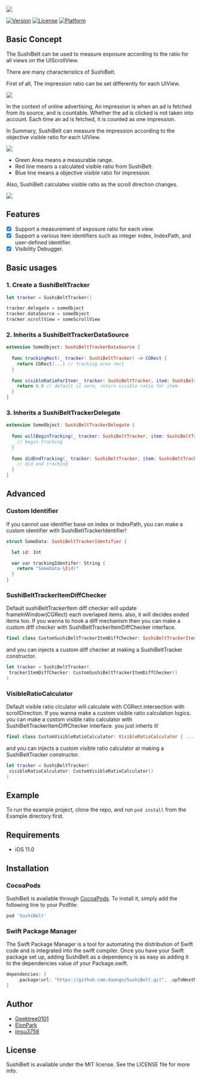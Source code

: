 <img src="https://github.com/daangn/SushiBelt/blob/master/screenshots/logo.png" />

[![Version](https://img.shields.io/cocoapods/v/SushiBelt.svg?style=flat)](https://cocoapods.org/pods/SushiBelt)
[![License](https://img.shields.io/cocoapods/l/SushiBelt.svg?style=flat)](https://cocoapods.org/pods/SushiBelt)
[![Platform](https://img.shields.io/cocoapods/p/SushiBelt.svg?style=flat)](https://cocoapods.org/pods/SushiBelt)

## Basic Concept
The SushiBelt can be used to measure exposure according to the ratio for all views on the UIScrollView.

There are many characteristics of SushiBelt.

First of all, The impression ratio can be set differently for each UIView.

<img src="https://github.com/daangn/SushiBelt/blob/master/screenshots/objective_ratio.png" />

In the context of online advertising, An impression is when an ad is fetched from its source, and is countable. Whether the ad is clicked is not taken into account. Each time an ad is fetched, it is counted as one impression. 

In Summary, SushiBelt can measure the impression according to the objective visible ratio for each UIView.

<img src="https://github.com/daangn/SushiBelt/blob/master/screenshots/ratio.png" />

- Green Area means a measurable range.
- Red line means a calculated visible ratio from SushiBelt.
- Blue line means a objective visible ratio for impression.

Also, SushiBelt calculates visible ratio as the scroll direction changes.

<img src="https://github.com/daangn/SushiBelt/blob/master/screenshots/scroll_direction.png" />

## Features

- [x] Support a measurement of exposure ratio for each view.
- [x] Support a various item identifiers such as integer index, IndexPath, and user-defined identifier.
- [x] Visibility Debugger.

## Basic usages

### 1. Create a SushiBeltTracker

```swift
let tracker = SushiBeltTracker()

tracker.delegate = someObject
tracker.dataSource = someObject
tracker.scrollView = someScrollView
```


### 2. Inherits a SushiBeltTrackerDataSource
```swift
extension SomeObject: SushiBeltTrackerDataSource {
  
  func trackingRect(_ tracker: SushiBeltTracker) -> CGRect {
    return CGRect(...) // tracking area rect
  }
  
  func visibleRatioForItem(_ tracker: SushiBeltTracker, item: SushiBeltTrackerItem) -> CGFloat {
    return 0.0 // default is zero, return visible ratio for item
  }
}
```

### 3. Inherits a SushiBeltTrackerDelegate 
```swift
extension SomeObject: SushiBeltTrackerDelegate {
  
  func willBeginTracking(_ tracker: SushiBeltTracker, item: SushiBeltTrackerItem) {
    // begin tracking
  }
  
  func didEndTracking(_ tracker: SushiBeltTracker, item: SushiBeltTrackerItem) {
    // did end tracking
  }
}
```

## Advanced

### Custom Identifier
If you cannot use identifier base on index or IndexPath, you can make a custom identifier with SushiBeltTrackerIdentifier!
```swift
struct SomeData: SushiBeltTrackerIdentifier {

  let id: Int

  var var trackingIdentifer: String { 
    return "SomeData-\(id)"
  }
}
```

### SushiBeltTrackerItemDiffChecker
Default sushiBeltTrackerItem diff checker will update frameInWindow(CGRect) each overlaped items. also, it will decides ended items too. If you wanna to hook a diff mechanism then you can make a custom diff checker with SushiBeltTrackerItemDiffChecker interface.

```swift
final class CustomSushiBeltTrackerItemDiffChecker: SushiBeltTrackerItemDiffChecker { ... }
```

and you can injects a custom diff checker at making a SushiBeltTracker constructor.

```swift
let tracker = SushiBeltTracker(
 trackerItemDiffChecker: CustomSushiBeltTrackerItemDiffChecker()
)
```

### VisibleRatioCalculator
Default visible ratio clculator will calculate with CGRect.intersection with scrollDirection. If you wanna make a custom visible ratio calculation logics. you can make a custom visible ratio calculator with SushiBeltTrackerItemDiffChecker interface. you just inherts it!

```swift
final class CustomVisibleRatioCalculator: VisibleRatioCalculator { ... }
```

and you can injects a custom visible ratio calculator at making a SushiBeltTracker constructor.

```swift
let tracker = SushiBeltTracker(
 visibleRatioCalculator: CustomVisibleRatioCalculator()
)
```

## Example

To run the example project, clone the repo, and run `pod install` from the Example directory first.

## Requirements
- iOS 11.0

## Installation

### CocoaPods

SushiBelt is available through [CocoaPods](https://cocoapods.org). To install
it, simply add the following line to your Podfile:

```ruby
pod 'SushiBelt'
```

### Swift Package Manager

The Swift Package Manager is a tool for automating the distribution of Swift code and is integrated into the swift compiler.
Once you have your Swift package set up, adding SushiBelt as a dependency is as easy as adding it to the dependencies value of your Package.swift.

```swift
dependencies: [
    .package(url: "https://github.com:daangn/SushiBelt.git", .upToNextMajor(from: "0.1.0"))
]
```

## Author

- [Geektree0101](https://www.github.com/Geektree0101)
- [ElonPark](https://www.github.com/ElonPark)
- [jinsu3758](https://www.github.com/jinsu3758)

## License

SushiBelt is available under the MIT license. See the LICENSE file for more info.
